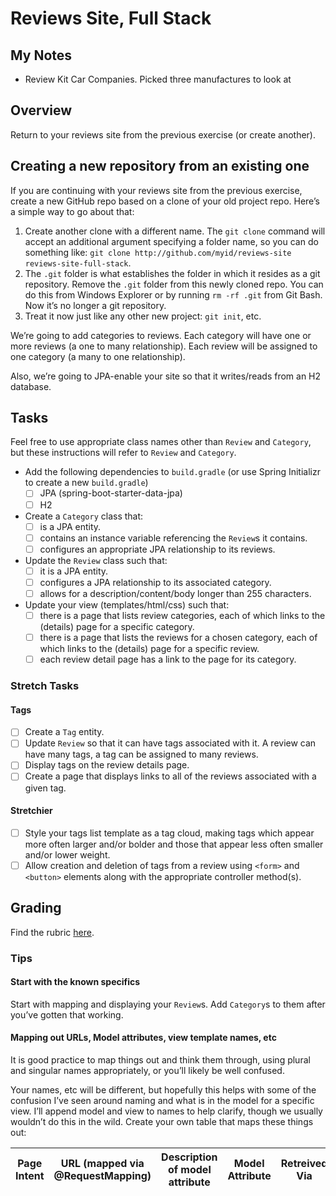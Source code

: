 # Reviews Site, Full Stack
## My Notes

  * Review Kit Car Companies. Picked three manufactures to look at
   
 

## Overview
Return to your reviews site from the previous exercise (or create another).

## Creating a new repository from an existing one
If you are continuing with your reviews site from the previous exercise, create a new GitHub repo based on a clone of your old project repo. Here’s a simple way to go about that:

1. Create another clone with a different name. The `git clone` command will accept an additional argument specifying a folder name, so you can do something like: `git clone http://github.com/myid/reviews-site reviews-site-full-stack`.
2. The `.git` folder is what establishes the folder in which it resides as a git repository. Remove the `.git` folder from this newly cloned repo. You can do this from Windows Explorer or by running `rm -rf .git` from Git Bash. Now it’s no longer a git repository.
3. Treat it now just like any other new project: `git init`, etc.

We’re going to add categories to reviews. Each category will have one or more reviews (a one to many relationship). Each review will be assigned to one category (a many to one relationship).

Also, we’re going to JPA-enable your site so that it writes/reads from an H2 database.

## Tasks
Feel free to use appropriate class names other than `Review` and `Category`, but these instructions will refer to `Review` and `Category`.

  * Add the following dependencies to `build.gradle` (or use Spring Initializr to create a new `build.gradle`)
    * [ ] JPA (spring-boot-starter-data-jpa)
    * [ ] H2
  * Create a `Category` class that:
    * [ ] is a JPA entity.
    * [ ] contains an instance variable referencing the `Review`s it contains.
    * [ ] configures an appropriate JPA relationship to its reviews.
  * Update the `Review` class such that:
    * [ ] it is a JPA entity.
    * [ ] configures a JPA relationship to its associated category.
    * [ ] allows for a description/content/body longer than 255 characters.
  * Update your view (templates/html/css) such that:
    * [ ] there is a page that lists review categories, each of which links to the (details) page for a specific category.
    * [ ] there is a page that lists the reviews for a chosen category, each of which links to the (details) page for a specific review.
    * [ ] each review detail page has a link to the page for its category.

### Stretch Tasks

#### Tags
  * [ ] Create a `Tag` entity.
  * [ ] Update `Review` so that it can have tags associated with it. A review can have many tags, a tag can be assigned to many reviews.
  * [ ] Display tags on the review details page.
  * [ ] Create a page that displays links to all of the reviews associated with a given tag.

#### Stretchier
  * [ ] Style your tags list template as a tag cloud, making tags which appear more often larger and/or bolder and those that appear less often smaller and/or lower weight.
  * [ ] Allow creation and deletion of tags from a review using `<form>` and `<button>` elements along with the appropriate controller method(s).

## Grading
Find the rubric [here](https://wecancodeit.github.io/java-exercises/reviews-site-fullstack/rubric.html).

### Tips
#### Start with the known specifics

Start with mapping and displaying your `Review`s. Add `Category`s to them after you’ve gotten that working.

#### Mapping out URLs, Model attributes, view template names, etc
It is good practice to map things out and think them through, using plural and singular names appropriately, or you’ll likely be well confused.

Your names, etc will be different, but hopefully this helps with some of the confusion I’ve seen around naming and what is in the model for a specific view. I’ll append model and view to names to help clarify, though we usually wouldn’t do this in the wild. Create your own table that maps these things out:

| Page Intent | URL (mapped via @RequestMapping) | Description of model attribute | Model Attribute | Retreived Via| View will display | View Template name|
|-------------|----------------------------------|--------------------------------|-----------------|--------------|-------------------|--------------|